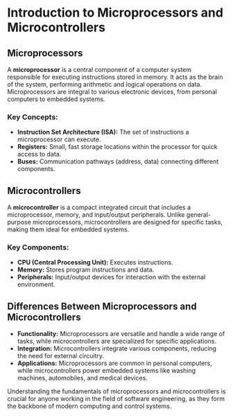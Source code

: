 # Introduction to Microprocessors and Microcontrollers

## Microprocessors

A **microprocessor** is a central component of a computer system responsible for executing instructions stored in memory. It acts as the brain of the system, performing arithmetic and logical operations on data. Microprocessors are integral to various electronic devices, from personal computers to embedded systems.

### Key Concepts:

- **Instruction Set Architecture (ISA):** The set of instructions a microprocessor can execute.
- **Registers:** Small, fast storage locations within the processor for quick access to data.
- **Buses:** Communication pathways (address, data) connecting different components.

## Microcontrollers

A **microcontroller** is a compact integrated circuit that includes a microprocessor, memory, and input/output peripherals. Unlike general-purpose microprocessors, microcontrollers are designed for specific tasks, making them ideal for embedded systems.

### Key Components:

- **CPU (Central Processing Unit):** Executes instructions.
- **Memory:** Stores program instructions and data.
- **Peripherals:** Input/output devices for interaction with the external environment.

## Differences Between Microprocessors and Microcontrollers

- **Functionality:** Microprocessors are versatile and handle a wide range of tasks, while microcontrollers are specialized for specific applications.
- **Integration:** Microcontrollers integrate various components, reducing the need for external circuitry.
- **Applications:** Microprocessors are common in personal computers, while microcontrollers power embedded systems like washing machines, automobiles, and medical devices.

Understanding the fundamentals of microprocessors and microcontrollers is crucial for anyone working in the field of software engineering, as they form the backbone of modern computing and control systems.
